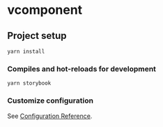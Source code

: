 # vcomponent

## Project setup

```
yarn install
```

### Compiles and hot-reloads for development

```
yarn storybook
```

### Customize configuration

See [Configuration Reference](https://cli.vuejs.org/config/).
